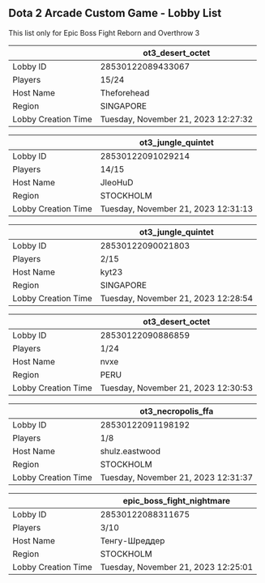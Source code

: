 ## Dota 2 Arcade Custom Game - Lobby List

This list only for Epic Boss Fight Reborn and Overthrow 3

|  | ot3_desert_octet |
| ------ | ------ |
| Lobby ID | 28530122089433067 |
| Players | 15/24 |
| Host Name | Theforehead |
| Region | SINGAPORE |
| Lobby Creation Time | Tuesday, November 21, 2023 12:27:32 |


|  | ot3_jungle_quintet |
| ------ | ------ |
| Lobby ID | 28530122091029214 |
| Players | 14/15 |
| Host Name | JIeoHuD |
| Region | STOCKHOLM |
| Lobby Creation Time | Tuesday, November 21, 2023 12:31:13 |


|  | ot3_jungle_quintet |
| ------ | ------ |
| Lobby ID | 28530122090021803 |
| Players | 2/15 |
| Host Name | kyt23 |
| Region | SINGAPORE |
| Lobby Creation Time | Tuesday, November 21, 2023 12:28:54 |


|  | ot3_desert_octet |
| ------ | ------ |
| Lobby ID | 28530122090886859 |
| Players | 1/24 |
| Host Name | nvxe |
| Region | PERU |
| Lobby Creation Time | Tuesday, November 21, 2023 12:30:53 |


|  | ot3_necropolis_ffa |
| ------ | ------ |
| Lobby ID | 28530122091198192 |
| Players | 1/8 |
| Host Name | shulz.eastwood |
| Region | STOCKHOLM |
| Lobby Creation Time | Tuesday, November 21, 2023 12:31:37 |


|  | epic_boss_fight_nightmare |
| ------ | ------ |
| Lobby ID | 28530122088311675 |
| Players | 3/10 |
| Host Name | Тенгу-Шреддер |
| Region | STOCKHOLM |
| Lobby Creation Time | Tuesday, November 21, 2023 12:25:01 |


